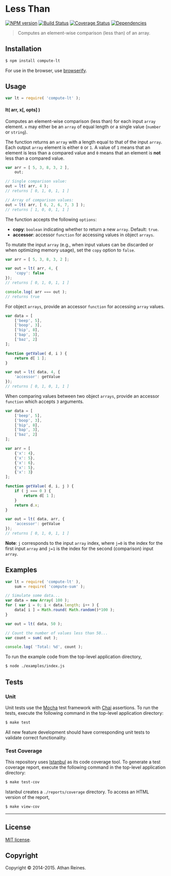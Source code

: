 Less Than
===
[![NPM version][npm-image]][npm-url] [![Build Status][travis-image]][travis-url] [![Coverage Status][coveralls-image]][coveralls-url] [![Dependencies][dependencies-image]][dependencies-url]

> Computes an element-wise comparison (less than) of an array.


## Installation

``` bash
$ npm install compute-lt
```

For use in the browser, use [browserify](https://github.com/substack/node-browserify).


## Usage

``` javascript
var lt = require( 'compute-lt' );
```

#### lt( arr, x[, opts] )

Computes an element-wise comparison (less than) for each input `array` element. `x` may either be an `array` of equal length or a single value (`number` or `string`).

The function returns an `array` with a length equal to that of the input `array`. Each output `array` element is either `0` or `1`. A value of `1` means that an element is less than a compared value and `0` means that an element is __not__ less than a compared value.

``` javascript
var arr = [ 5, 3, 8, 3, 2 ],
	out;

// Single comparison value:
out = lt( arr, 4 );
// returns [ 0, 1, 0, 1, 1 ]

// Array of comparison values:
out = lt( arr, [ 6, 2, 6, 7, 3 ] );
// returns [ 1, 0, 0, 1, 1 ]
```

The function accepts the following `options`:

*  __copy__: `boolean` indicating whether to return a new `array`. Default: `true`.
*  __accessor__: accessor `function` for accessing values in object `arrays`.

To mutate the input `array` (e.g., when input values can be discarded or when optimizing memory usage), set the `copy` option to `false`.

``` javascript
var arr = [ 5, 3, 8, 3, 2 ];

var out = lt( arr, 4, {
	'copy': false
});
// returns [ 0, 1, 0, 1, 1 ]

console.log( arr === out );
// returns true
```

For object `arrays`, provide an accessor `function` for accessing `array` values.

``` javascript
var data = [
	['beep', 5],
	['boop', 3],
	['bip', 8],
	['bap', 3],
	['baz', 2]
];

function getValue( d, i ) {
	return d[ 1 ];
}

var out = lt( data, 4, {
	'accessor': getValue
});
// returns [ 0, 1, 0, 1, 1 ]
```

When comparing values between two object `arrays`, provide an accessor `function` which accepts `3` arguments.

``` javascript
var data = [
	['beep', 5],
	['boop', 3],
	['bip', 8],
	['bap', 3],
	['baz', 2]
];

var arr = [
	{'x': 4},
	{'x': 5},
	{'x': 6},
	{'x': 5},
	{'x': 3}
];

function getValue( d, i, j ) {
	if ( j === 0 ) {
		return d[ 1 ];
	}
	return d.x;
}

var out = lt( data, arr, {
	'accessor': getValue
});
// returns [ 0, 1, 0, 1, 1 ]
```

__Note__: `j` corresponds to the input `array` index, where `j=0` is the index for the first input `array` and `j=1` is the index for the second (comparison) input `array`.




## Examples

``` javascript
var lt = require( 'compute-lt' ),
	sum = require( 'compute-sum' );

// Simulate some data...
var data = new Array( 100 );
for ( var i = 0; i < data.length; i++ ) {
	data[ i ] = Math.round( Math.random()*100 );
}

var out = lt( data, 50 );

// Count the number of values less than 50...
var count = sum( out );

console.log( 'Total: %d', count );
```

To run the example code from the top-level application directory,

``` bash
$ node ./examples/index.js
```


## Tests

### Unit

Unit tests use the [Mocha](http://mochajs.org) test framework with [Chai](http://chaijs.com) assertions. To run the tests, execute the following command in the top-level application directory:

``` bash
$ make test
```

All new feature development should have corresponding unit tests to validate correct functionality.


### Test Coverage

This repository uses [Istanbul](https://github.com/gotwarlost/istanbul) as its code coverage tool. To generate a test coverage report, execute the following command in the top-level application directory:

``` bash
$ make test-cov
```

Istanbul creates a `./reports/coverage` directory. To access an HTML version of the report,

``` bash
$ make view-cov
```


---
## License

[MIT license](http://opensource.org/licenses/MIT). 


## Copyright

Copyright &copy; 2014-2015. Athan Reines.


[npm-image]: http://img.shields.io/npm/v/compute-lt.svg
[npm-url]: https://npmjs.org/package/compute-lt

[travis-image]: http://img.shields.io/travis/compute-io/lt/master.svg
[travis-url]: https://travis-ci.org/compute-io/lt

[coveralls-image]: https://img.shields.io/coveralls/compute-io/lt/master.svg
[coveralls-url]: https://coveralls.io/r/compute-io/lt?branch=master

[dependencies-image]: http://img.shields.io/david/compute-io/lt.svg
[dependencies-url]: https://david-dm.org/compute-io/lt

[dev-dependencies-image]: http://img.shields.io/david/dev/compute-io/lt.svg
[dev-dependencies-url]: https://david-dm.org/dev/compute-io/lt

[github-issues-image]: http://img.shields.io/github/issues/compute-io/lt.svg
[github-issues-url]: https://github.com/compute-io/lt/issues
